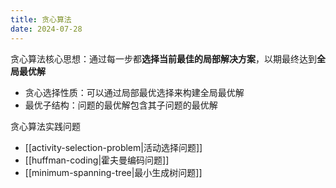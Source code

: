 ```yaml
---
title: 贪心算法
date: 2024-07-28
---
```

贪心算法核心思想：通过每一步都**选择当前最佳的局部解决方案**，以期最终达到**全局最优解**

- 贪心选择性质：可以通过局部最优选择来构建全局最优解
- 最优子结构：问题的最优解包含其子问题的最优解

贪心算法实践问题

- [[activity-selection-problem|活动选择问题]]
- [[huffman-coding|霍夫曼编码问题]]
- [[minimum-spanning-tree|最小生成树问题]]
